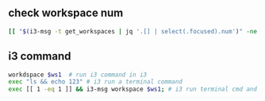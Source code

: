 
## check workspace num
```sh
[[ "$(i3-msg -t get_workspaces | jq '.[] | select(.focused).num')" -ne 1 ]]
```

## i3 command
```sh
workdspace $ws1  # run i3 command in i3
exec "ls && echo 123" # i3 run a terminal command
exec [[ 1 -eq 1 ]] && i3-msg workspace $ws1; # i3 run terminal cmd and call i3-command in terminal
```
